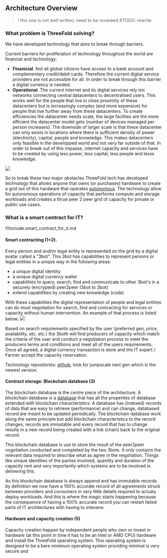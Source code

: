 ## Architecture Overview

>! this one is not well written, need to be reviewed #TODO: rewrite

### What problem is ThreeFold solving?

We have developed technology that aims to break through barriers.  

Current barriers for proliferation of technology throughout the world are financial and technology:

- **Finanicial**. Not all global citizens have access to a bank account and complementary credit/debit cards.  Therefore the current digtial service providers are not accessible for all.  In order to break through this barrier a digital currency is needed.
- **Operational**. The current internet and its digital services rely ion networks connecting central datacenters to decentralised users.   This works well for the people that live in close proximity of these datacenters but is increasingly comples (and more expensive) for people that live further away from these datacenters.  To create efficiencies the datacenter needs scale, the large facilties are the more efficient the datacenter model gets (number of devices managed per person increases).  The downside of larger scale is that these datacenter can only exists in locations where there is sufficient density of power (electricity), capital, people and knowledge.  This makes datacenters only feasible in the developped world and not very far outside of that.  In order to break out of this impasse, internet capacity and services have to be created by using less power, less capital, less people and lesss knowledge. 

![](images/datacenter_large.png)

So to break these two major obstacles ThreeFold tech has developed technology that allows anyone that owns (or purchases) hardware to create a grid out of this hardware that operates [autonomous](https://www.merriam-webster.com/dictionary/autonomous).  The technology allow for autonomous operations of capacity that performs compute and storage workloads and creates a thrue peer 2 peer grid of capacity for private or public use cases.

### What is a smart contract for IT?

!!!include:smart_contract_for_it.md

#### Smart contracting (1+2).

Every person and and/or legal entity is represented on the grid by a digital avatar called a "3bot".  This  3bot has capabilities to represent persons or legal entities in a unique way in the following areas:
- a unique digital identity
- a unique digital currency wallet
- capabilities to query, search, find and communicate to other 3bot's in a securely (encrypted) peer2peer (3bot to 3bot)
- extend capabilities by creating new knowledge (code) 

With these capabilities the digital representation of people and legal entities can do most negotiation for search, find and contracting for services or capacity without human intervention.  An example of that process is listed below. 
![](images/grid_provisioning2.png)

Based on search requirements specified by the user (preferred geo, price, availability, etc. etc.) the 3both will find producers of capacity which match the criteria of the user and conduct a negotiation process to meet the producers terms and conditions and meet all of the users requirements.  Once all agreed, a digital currency transaction is done and the IT expert / Farmer accept the capacity reservation.

Technology repositories: [github](https://github.com/threefoldtech/), look for jumpscale next gen which is the newest version.

#### Contract storage: Blockchain database (3)

The blockchain database is the centre piece of the architecture.  A blockchain database is a [database](https://en.wikipedia.org/wiki/Database) that has all the properties of database extended with blockchain characteristics.  A database has (indexed) records of data that are easy to retrieve (performance) and can change, databased record are meant to be updated periodically.  The blockchain database work along the same principle but add blockchain characteristics to the record changes, records are immutable and every record that has to change results in a new record being created with a link (chain) back to the original record.

This blockchain database is use to store the result of the peer2peer nogotiation conducted and completed by the two 3bots.  It only contains the relevant data required to describe what as agree in the negotiation.  Things like unique identities of the parties involved, quantity and duration of the capacity rent and very importantly which systems are to be involved in delivering this.

As this blockchain database is always append and has immutable records by definition we now have a 100% accurate record of all agreements struck between providers and consumers in very little details required to actualy deploy workloads.  And this is where the magic starts happening because the consequence of having a 100% accurate record you can restart failed parts of IT architectures with having to intevene.

#### Hardware and capacity creation (5)

Capacity creation happen by independent people who own or invest in hardware (at this point in time it has to be an Intel or AMD CPU) hardware and install the ThreeFold operating system.  This operating system is designed to be a bare minimum operating system providing minimal is very secure and 